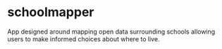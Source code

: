 schoolmapper
============

App designed around mapping open data surrounding schools allowing users to make informed choices about where to live.
